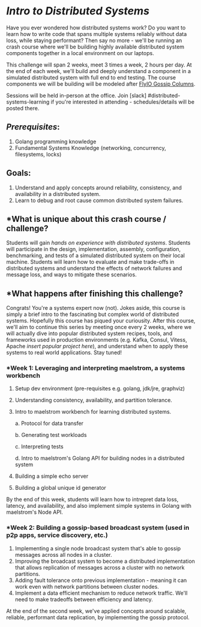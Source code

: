 # *Intro to Distributed Systems*

Have you ever wondered how distributed systems work? Do you want to learn how to write code that spans multiple systems reliably without data loss, while staying performant? Then say no more - we'll be running an crash course where we'll be building highly available distributed system components together in a local environment on our laptops.

This challenge will span 2 weeks, meet 3 times a week, 2 hours per day. At the end of each week, we'll build and deeply understand a component in a simulated distributed system with full end to end testing. The course components we will be building will be modeled after [FlyIO Gossip Columns](https://fly.io/dist-sys/). 

Sessions will be held in-person at the office. Join [slack] #distributed-systems-learning if you're interested
in attending - schedules/details will be posted there.

## *Prerequisites*:
1. Golang programming knowledge
2. Fundamental Systems Knowledge (networking, concurrency, filesystems, locks)


## Goals:
1. Understand and apply concepts around reliability, consistency, and availability in a distributed system.
2. Learn to debug and root cause common distributed system failures.


## *What is unique about this crash course / challenge?
Students will gain *hands on experience with distributed systems*. Students will participate in the design,
implementation, assembly, configuration, benchmarking, and tests of a simulated distributed system
on their local machine. Students will learn how to evaluate and make trade-offs in distributed systems
and understand the effects of network failures and message loss, and ways to mitigate these scenarios.

## *What happens after finishing this challenge?
Congrats! You're a systems expert now (not). Jokes aside, this course is simply a brief intro to the fascinating
but complex world of distributed systems. Hopefully this course has piqued your curiousity. After this
course, we'll aim to continue this series by meeting once every 2 weeks, where we will actually dive into popular
distributed system recipes, tools, and frameworks used in production environments (e.g. Kafka, Consul, Vitess, Apache *insert popular project here*), and understand
when to apply these systems to real world applications. Stay tuned!

### *Week 1: Leveraging and interpreting maelstrom, a systems workbench
1. Setup dev environment (pre-requisites e.g. golang, jdk/jre, graphviz)
2. Understanding consistency, availability, and partition tolerance.
3. Intro to maelstrom workbench for learning distributed systems.

    a. Protocol for data transfer

    b. Generating test workloads

    c. Interpreting tests

    d. Intro to maelstrom's Golang API for building nodes in a distributed system
4. Building a simple echo server
5. Building a global unique id generator

By the end of this week, students will learn how to intrepret data loss, latency, and availability,
and also implement simple systems in Golang with maelstrom's Node API.

### *Week 2: Building a gossip-based broadcast system (used in p2p apps, service discovery, etc.)
1. Implementing a single node broadcast system that's able to gossip messages across all nodes in a cluster.
2. Improving the broadcast system to become a distributed implementation that allows replication of messages across a cluster with no network partitions.
3. Adding fault tolerance onto previous implementation - meaning it can work even with network partitions between cluster nodes.
4. Implement a data efficient mechanism to reduce network traffic. We'll need to make tradeoffs between efficiency and latency.

At the end of the second week, we've applied concepts around scalable, reliable, performant data replication, by implementing the gossip protocol.
